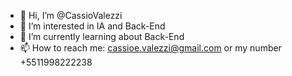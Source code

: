 - 👋 Hi, I’m @CassioValezzi
- 👀 I’m interested in IA and Back-End
- 🌱 I’m currently learning about Back-End
- 📫 How to reach me: cassioe.valezzi@gmail.com or my number +5511998222238

<!---
CassioValezzi/CassioValezzi is a ✨ special ✨ repository because its `README.md` (this file) appears on your GitHub profile.
You can click the Preview link to take a look at your changes.
--->
